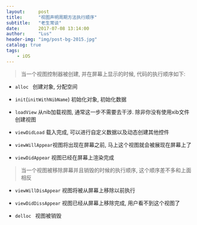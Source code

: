 ```yaml
---
layout:     post
title:      "视图声明周期方法执行顺序"
subtitle:   "老生常谈"
date:       2017-07-08 13:14:00
author:     "Lus"
header-img: "img/post-bg-2015.jpg"
catalog: true
tags:
    - iOS
---
```


>当一个视图控制器被创建, 并在屏幕上显示的时候, 代码的执行顺序如下:

* `alloc `        创建对象, 分配空间

* `init`(`initWithNibName`) 初始化对象, 初始化数据

* `loadView`      从nib加载视图, 通常这一步不需要去干涉. 除非你没有使用xib文件创建视图
* `viewDidLoad`   载入完成, 可以进行自定义数据以及动态创建其他控件
* `viewWillAppear`视图将出现在屏幕之前, 马上这个视图就会被展现在屏幕上了
* `viewDidAppear` 视图已经在屏幕上渲染完成

>当一个视图被移除屏幕并且销毁的时候的执行顺序, 这个顺序差不多和上面相反

* `viewWillDisAppear`  视图将被从屏幕上移除以前执行



* `viewDidDissAppear`  视图已经从屏幕上移除完成, 用户看不到这个视图了
* `delloc `            视图被销毁


